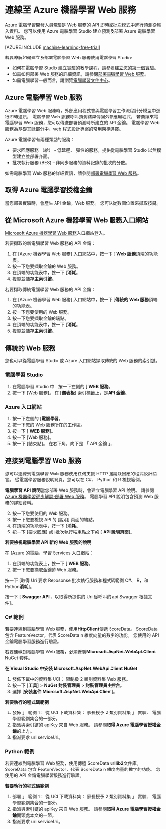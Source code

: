 <properties
    pageTitle="連接到電腦學習 Web 服務 |Microsoft Azure"
    description="使用 C# 或 Python，連線至 Azure 電腦學習 Web 服務使用授權金鑰。"
    services="machine-learning"
    documentationCenter=""
    authors="garyericson"
    manager="jhubbard"
    editor="cgronlun" />

<tags
    ms.service="machine-learning"
    ms.workload="data-services"
    ms.tgt_pltfrm="na"
    ms.devlang="na"
    ms.topic="article"
    ms.date="10/10/2016" 
    ms.author="garye" />


# <a name="connect-to-an-azure-machine-learning-web-service"></a>連線至 Azure 機器學習 Web 服務

Azure 電腦學習開發人員體驗是 Web 服務的 API 即時或批次模式中進行預測從輸入資料。 您可以使用 Azure 電腦學習 Studio 建立預測及部署 Azure 電腦學習 Web 服務。

[AZURE.INCLUDE [machine-learning-free-trial](../../includes/machine-learning-free-trial.md)]

若要瞭解如何建立及部署電腦學習 Web 服務使用電腦學習 Studio:

- 如何在電腦學習 Studio 建立實驗的教學課程，請參閱[建立您的第一個實驗](machine-learning-create-experiment.md)。
- 如需如何部署 Web 服務的詳細資訊，請參閱[部署電腦學習 Web 服務](machine-learning-publish-a-machine-learning-web-service.md)。
- 如需電腦學習一般而言，請瀏覽[電腦學習文件中心](https://azure.microsoft.com/documentation/services/machine-learning/)。

## <a name="azure-machine-learning-web-service"></a>Azure 電腦學習 Web 服務 ##

Azure 電腦學習 Web 服務時，外部應用程式會與電腦學習工作流程計分模型中進行即時通訊。 電腦學習 Web 服務呼叫預測結果傳回外部應用程式。 若要讓來電電腦學習 Web 服務，您可以傳送部署預測時所建立的 API 金鑰。 電腦學習 Web 服務為基礎其餘部分中，web 程式設計專案的常用架構選擇。

Azure 電腦學習有兩種類型的服務︰

- 要求回應服務 （給） – 低延遲、 彈性的服務，提供從電腦學習 Studio 以無模型建立並部署介面。
- 批次執行服務 (BES) – 非同步服務的資料記錄的批次的分數。

如需電腦學習 Web 服務的詳細資訊，請參閱[部署電腦學習 Web 服務](machine-learning-publish-a-machine-learning-web-service.md)。

## <a name="get-an-azure-machine-learning-authorization-key"></a>取得 Azure 電腦學習授權金鑰 ##

當您部署實驗時，會產生 API 金鑰，Web 服務。 您可以從數個位置來擷取按鍵。

## <a name="from-the-microsoft-azure-machine-learning-web-services-portal"></a>從 Microsoft Azure 機器學習 Web 服務入口網站

[Microsoft Azure 機器學習 Web 服務](https://services.azureml.net)入口網站登入。

若要擷取的新電腦學習 Web 服務的 API 金鑰︰

1. 在 [Azure 機器學習 Web 服務] 入口網站中，按一下 [ **Web 服務**頂端的功能表。
2. 按一下您要擷取金鑰的 Web 服務。
3. 在頂端的功能表中，按一下 [**消耗**。
4. 複製並儲存**主索引鍵**。


若要擷取傳統電腦學習 Web 服務的 API 金鑰︰

1. 在 [Azure 機器學習 Web 服務] 入口網站中，按一下 [**傳統的 Web 服務**頂端的功能表。
2. 按一下您要使用的 Web 服務。
3. 按一下您要擷取金鑰的端點。
3. 在頂端的功能表中，按一下 [**消耗**。
4. 複製並儲存**主索引鍵**。

## <a name="classic-web-service"></a>傳統的 Web 服務 ##

 您也可以從電腦學習 Studio 或 Azure 入口網站擷取傳統的 Web 服務的索引鍵。

### <a name="machine-learning-studio"></a>電腦學習 Studio ###

1. 在電腦學習 Studio 中，按一下左側的 [ **WEB 服務**。
2. 按一下 [Web 服務]。 在 [**儀表板**] 索引標籤上，是**API 金鑰**。

### <a name="azure-portal"></a>Azure 入口網站 ###

1. 按一下左側的 [**電腦學習**。
2. 按一下您的 Web 服務所在的工作區。
3. 按一下 [ **WEB 服務**]。
4. 按一下 [Web 服務]。
5. 按一下 [結束點]。 在右下角，向下是 「 API 金鑰 」。

## <a id="connect"></a>連接到電腦學習 Web 服務

您可以連線到電腦學習 Web 服務使用任何支援 HTTP 邀請及回應的程式設計語言。 從電腦學習服務說明網頁，您可以在 C#、 Python 和 R 檢視範例。

**電腦學習 API 說明**當您部署 Web 服務時，會建立電腦學習 API 說明。 請參閱[Azure 機器學習逐步解說-部署 Web 服務](machine-learning-walkthrough-5-publish-web-service.md)。
電腦學習 API 說明包含預測 Web 服務的詳細資料。

2. 按一下您要使用的 Web 服務。
3. 按一下您要檢視 API 的 [說明] 頁面的端點。
3. 在頂端的功能表中，按一下 [**消耗**。
3. 按一下 [要求回應] 或 [批次執行結束點之下的 [ **API 說明頁面**]。

**若要檢視電腦學習 API 新的 Web 服務的說明**

在 [Azure 的電腦，學習 Services 入口網站︰

1. 在頂端的功能表上，按一下 [ **WEB 服務**。
2. 按一下您要擷取金鑰的 Web 服務。

按一下 [取得 Uri 要求 Reposonse 批次執行服務和程式碼範例 C#、 R，和 Python**消耗**]。

按一下 [ **Swagger API** ，以取得所提供的 Uri 從呼叫的 api Swagger 根據文件]。

### <a name="c-sample"></a>C# 範例 ###

若要連線到電腦學習 Web 服務，使用**HttpClient**傳遞 ScoreData。 ScoreData 包含 FeatureVector，代表 ScoreData n 維度向量的數字的功能。 您使用的 API 金鑰電腦學習服務進行驗證。

若要連線到電腦學習 Web 服務，必須安裝**Microsoft.AspNet.WebApi.Client** NuGet 套件。

**在 Visual Studio 中安裝 Microsoft.AspNet.WebApi.Client NuGet**

1. 發佈下載中的資料集 UCI︰ 限制級 2 類別資料集 Web 服務。
2. 按一下 [**工具]** > **NuGet 封裝管理員** > **封裝管理員主控台**。
2. 選擇 [**安裝套件 Microsoft.AspNet.WebApi.Client**]。

**若要執行的程式碼範例**

1. 發佈 」 範例 1︰ 從 UCI 下載資料集︰ 家長授予 2 類別資料集 」 實驗、 電腦學習範例集合的一部分。
2. 指派與索引鍵的 apiKey 來自 Web 服務。 請參閱**取得 Azure 電腦學習授權金鑰**的上方。
3. 指派要求 uri serviceUri。


### <a name="python-sample"></a>Python 範例 ###

若要連線到電腦學習 Web 服務，使用傳遞 ScoreData **urllib2**文件庫。 ScoreData 包含 FeatureVector，代表 ScoreData n 維度向量的數字的功能。 您使用的 API 金鑰電腦學習服務進行驗證。


**若要執行的程式碼範例**

1. 部署 」 範例 1︰ 從 UCI 下載資料集︰ 家長授予 2 類別資料集 」 實驗、 電腦學習範例集合的一部分。
2. 指派與索引鍵的 apiKey 來自 Web 服務。 請參閱**取得 Azure 電腦學習授權金鑰**開頭處本文的一節。
3. 指派要求 uri serviceUri。
